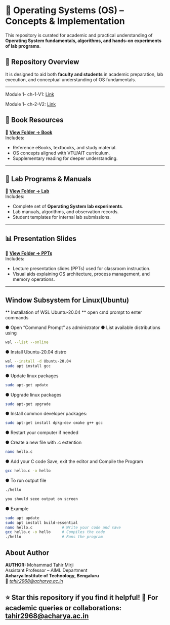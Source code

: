 # 🧠 Operating Systems (OS) – Concepts & Implementation
This repository is curated for academic and practical understanding of **Operating System fundamentals, algorithms, and hands-on experiments of lab programs**.
 
## 📘 Repository Overview
It is designed to aid both **faculty and students** in academic preparation, lab execution, and conceptual understanding of OS fundamentals.

---
Module 1- ch-1-V1: [Link](https://docs.google.com/presentation/d/1PkiFAAHL4q7UAi9jkXfaF31r-pfXwkL6/edit?usp=sharing&ouid=102189640680844426038&rtpof=true&sd=true)

Module 1- ch-2-V2: [Link](https://docs.google.com/presentation/d/1SzKSyyd4E6jatnVnZGukljUPfMLJCXCH/edit?usp=sharing&ouid=102189640680844426038&rtpof=true&sd=true)

## 📖 Book Resources

📂 **[View Folder → Book](https://github.com/TahirAcharya/OS/tree/main/Book)**  
Includes:
- Reference eBooks, textbooks, and study material.
- OS concepts aligned with VTU/AIT curriculum.
- Supplementary reading for deeper understanding.

---
## 🧪 Lab Programs & Manuals

📂 **[View Folder → Lab](https://github.com/TahirAcharya/OS/tree/main/Lab)**  
Includes:
- Complete set of **Operating System lab experiments**.
- Lab manuals, algorithms, and observation records.
- Student templates for internal lab submissions.

---
## 📊 Presentation Slides

📂 **[View Folder → PPTs](https://github.com/TahirAcharya/OS/tree/main/PPT\'s)**  
Includes:
- Lecture presentation slides (PPTs) used for classroom instruction.
- Visual aids explaining OS architecture, process management, and memory operations.

---
## Window Subsystem for Linux(Ubuntu)
** Installation of WSL Ubuntu-20.04 **
open cmd prompt to enter commands

● Open “Command Prompt” as administrator
● List available distributions using
```bash
wsl --list --online
```
● Install Ubuntu-20.04 distro 
```bash
wsl --install -d Ubuntu-20.04
sudo apt install gcc
```
● Update linux packages
```bash
sudo apt-get update
```
● Upgrade linux packages
```bash
sudo apt-get upgrade
```
● Install common developer packages:
```bash
sudo apt-get install dpkg-dev cmake g++ gcc
```
● Restart your computer if needed

● Create a new file with .c extention
```bash
nano hello.c
```
● Add your C code Save, exit the editor and Compile the Program
```bash
gcc hello.c -o hello
```
● To run output file
```bash
./hello

you should seee output on screen
```
● Example
```bash
sudo apt update
sudo apt install build-essential
nano hello.c             # Write your code and save
gcc hello.c -o hello     # Compiles the code
./hello                  # Runs the program
```





About Author
---
**AUTHOR:** Mohammad Tahir Mirji  
Assistant Professor – AIML Department  
**Acharya Institute of Technology, Bengaluru**  
📧 *tahir2968@acharya.ac.in* 

⭐ Star this repository if you find it helpful!
📧 For academic queries or collaborations: tahir2968@acharya.ac.in
---

